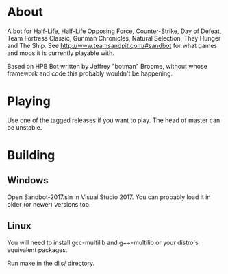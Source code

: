 About
=====
A bot for Half-Life, Half-Life Opposing Force, Counter-Strike, Day of Defeat, Team Fortress Classic, Gunman Chronicles, Natural Selection, They Hunger and The Ship. See http://www.teamsandpit.com/#sandbot for what games and mods it is currently playable with.

Based on HPB Bot written by Jeffrey "botman" Broome, without whose framework and code this probably wouldn't be happening.

Playing
=======
Use one of the tagged releases if you want to play. The head of master can be unstable.

Building
========
Windows
-------
Open Sandbot-2017.sln in Visual Studio 2017. You can probably load it in older (or newer) versions too.

Linux
-----
You will need to install gcc-multilib and g++-multilib or your distro's equivalent packages.

Run make in the dlls/ directory.
